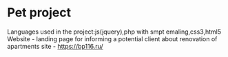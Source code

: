# Pet project
Languages used in the project:js(jquery),php with smpt emaling,css3,html5
Website - landing page for informing a potential client about renovation of apartments
site - https://bp116.ru/
